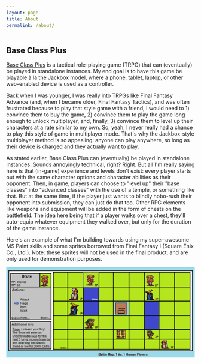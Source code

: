 ```yaml
---
layout: page
title: About
permalink: /about/
---
```


## Base Class Plus

[Base Class Plus](https://github.com/AndrewDiMola/Base-Class-Plus) is a tactical role-playing game (TRPG) that can (eventually) be played in standalone instances. My end goal is to have this game be playable à la the Jackbox model, where a phone, tablet, laptop, or other web-enabled device is used as a controller.

Back when I was younger, I was really into TRPGs like Final Fantasy Advance (and, when I became older, Final Fantasy Tactics), and was often frustrated because to play that style game with a friend, I would need to 1) convince them to buy the game, 2) convince them to play the game long enough to unlock multiplayer, and, finally, 3) convince them to level up their characters at a rate similar to my own. So, yeah, I never really had a chance to play this style of game in multiplayer mode. That's why the Jackbox-style multiplayer method is so appealing: anyone can play anywhere, so long as their device is charged and they actually want to play.

As stated earlier, Base Class Plus can (eventually) be played in standalone instances. Sounds annoyingly technical, right? Right. But all I'm really saying here is that (in-game) experience and levels don't exist: every player starts out with the same character options and character abilities as their opponent. Then, in game, players can choose to "level up" their "base classes" into "advanced classes" with the use of a temple, or something like that. But at the same time, if the player just wants to blindly hobo-rush their opponent into submission, they can just do that too. Other RPG elements like weapons and equipment will be added in the form of chests on the battlefield. The idea here being that if a player walks over a chest, they'll auto-equip whatever equipment they walked over, but only for the duration of the game instance.

Here's an example of what I'm building towards using my super-awesome MS Paint skills and some sprites borrowed from Final Fantasy I (Square Enix Co., Ltd.). Note: these sprites will not be used in the final product, and are only used for demonstration purposes.

![Base Class Plus Battle](images/battlefield_example.png)